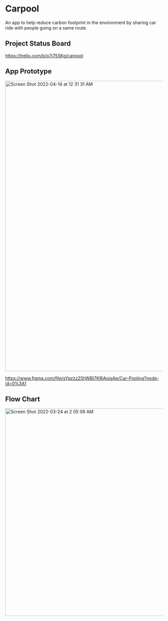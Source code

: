 # Carpool

An app to help reduce carbon footprint in the environment by sharing car ride with people going on a same route.

## Project Status Board

https://trello.com/b/o7j75SKg/carpool

## App Prototype

<img width="929" alt="Screen Shot 2022-04-14 at 12 31 31 AM" src="https://user-images.githubusercontent.com/56787472/163314268-63af2164-ec68-4eab-98a3-7b5aad133746.png">

https://www.figma.com/file/sYpzzz2ShWBI7K8lAojgAe/Car-Pooling?node-id=0%3A1

## Flow Chart

<img width="664" alt="Screen Shot 2022-03-24 at 2 05 09 AM" src="https://user-images.githubusercontent.com/56787472/159852752-83f22702-456d-415b-9454-d6c4d594d27d.png">


